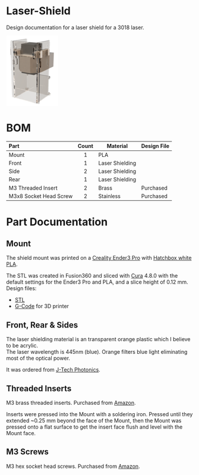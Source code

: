 # Laser-Shield
Design documentation for a laser shield for a 3018 laser. 

![Laser Shield Rendering](https://github.com/doug-harriman/Laser-Shield/blob/main/images/Laser-Shield-small.png)


# BOM
|Part|Count|Material|Design File|
|:---| :-: |--------|-----------|
|Mount| 1 | PLA  ||
|Front| 1 |Laser Shielding||
|Side| 2 |Laser Shielding||
|Rear| 1 |Laser Shielding||
|M3 Threaded Insert| 2 | Brass | Purchased |
|M3x8 Socket Head Screw| 2 | Stainless | Purchased |

# Part Documentation

## Mount 
The shield mount was printed on a [Creality Ender3 Pro](https://www.creality3dofficial.com/products/creality-ender-3-pro-3d-printer) with [Hatchbox white PLA](https://www.amazon.com/gp/product/B00J0GMMP6/).

The STL was created in Fusion360 and sliced with [Cura](https://ultimaker.com/software/ultimaker-cura) 4.8.0 with the default settings for the Ender3 Pro and PLA, and a slice height of 0.12 mm.  Design files:
* [STL](mfg/Shield-Mount.stl)
* [G-Code](mfg/Shield-Mount.gcode) for 3D printer

## Front, Rear & Sides
The laser shielding material is an transparent orange plastic which I believe to be acrylic.  
The laser wavelength is 445nm (blue).  Orange filters blue light eliminating most of the optical power.

It was ordered from [J-Tech Photonics](https://jtechphotonics.com/?product=445nm-laser-shielding).

## Threaded Inserts
M3 brass threaded inserts.  Purchased from [Amazon](https://www.amazon.com/gp/product/B07H2RWRW4/).

Inserts were pressed into the Mount with a soldering iron.  Pressed until they extended ~0.25 mm beyond the face of the Mount, then the Mount was pressed onto a flat surface to get the insert face flush and level with the Mount face.

## M3 Screws 
M3 hex socket head screws. Purchased from [Amazon](https://www.amazon.com/gp/product/B014OO5KQG).


